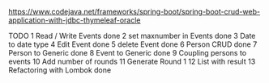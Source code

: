 https://www.codejava.net/frameworks/spring-boot/spring-boot-crud-web-application-with-jdbc-thymeleaf-oracle


TODO
1  Read / Write Events         done
2  set maxnumber in Events     done
3  Date to date type
4  Edit Event                  done
5  delete Event                done
6  Person CRUD                 done
7  Person to Generic           done
8  Event to Generic            done
9  Coupling persons to events
10 Add number of rounds
11 Generate Round 1
12 List with result
13 Refactoring with Lombok     done
